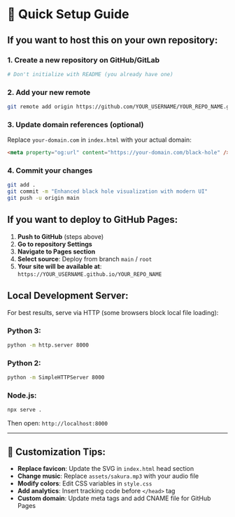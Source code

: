 # 🚀 Quick Setup Guide

## If you want to host this on your own repository:

### 1. **Create a new repository** on GitHub/GitLab
```bash
# Don't initialize with README (you already have one)
```

### 2. **Add your new remote**
```bash
git remote add origin https://github.com/YOUR_USERNAME/YOUR_REPO_NAME.git
```

### 3. **Update domain references** (optional)
Replace `your-domain.com` in `index.html` with your actual domain:
```html
<meta property="og:url" content="https://your-domain.com/black-hole" />
```

### 4. **Commit your changes**
```bash
git add .
git commit -m "Enhanced black hole visualization with modern UI"
git push -u origin main
```

## If you want to deploy to GitHub Pages:

1. **Push to GitHub** (steps above)
2. **Go to repository Settings**
3. **Navigate to Pages section**
4. **Select source**: Deploy from branch `main` / `root`
5. **Your site will be available at**: `https://YOUR_USERNAME.github.io/YOUR_REPO_NAME`

## Local Development Server:

For best results, serve via HTTP (some browsers block local file loading):

### Python 3:
```bash
python -m http.server 8000
```

### Python 2:
```bash
python -m SimpleHTTPServer 8000
```

### Node.js:
```bash
npx serve .
```

Then open: `http://localhost:8000`

---

## 📝 Customization Tips:

- **Replace favicon**: Update the SVG in `index.html` head section
- **Change music**: Replace `assets/sakura.mp3` with your audio file
- **Modify colors**: Edit CSS variables in `style.css`
- **Add analytics**: Insert tracking code before `</head>` tag
- **Custom domain**: Update meta tags and add CNAME file for GitHub Pages
